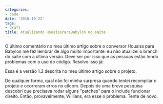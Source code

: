 ```yaml
---
categories:
- code
date: '2010-10-22'
tags:
- draft
title: Atualizando HouaissParaBabylon no saite
---
```


O último comentário no meu último artigo sobre o conversor Houaiss para Babylon me fez lembrar de algo muito importante: eu não atualizei o branch do saite com a última versão. Deve ser por isso que as pessoas estão tendo problemas com o uso do código. Resolvo isso já:

Essa é a versão 1.2 descrita no meu último artigo sobre o projeto.

De qualquer forma, qual não foi minha surpresa quando tentei recompilar o projeto e ocorreram erros no atlcom. Depois de uma breve pesquisa descobri que precisava rodar alguns "patches" para o include funcionar direito. Então, provavelmente, Willians, era esse o problema. Tente de novo.